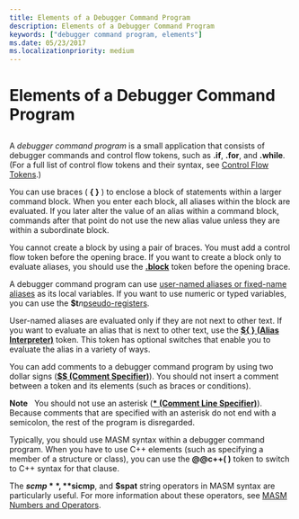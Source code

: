 ```yaml
---
title: Elements of a Debugger Command Program
description: Elements of a Debugger Command Program
keywords: ["debugger command program, elements"]
ms.date: 05/23/2017
ms.localizationpriority: medium
---
```


# Elements of a Debugger Command Program


## <span id="ddk_elements_of_a_debugger_command_program_dbg"></span><span id="DDK_ELEMENTS_OF_A_DEBUGGER_COMMAND_PROGRAM_DBG"></span>


A *debugger command program* is a small application that consists of debugger commands and control flow tokens, such as **.if**, **.for**, and **.while**. (For a full list of control flow tokens and their syntax, see [Control Flow Tokens](control-flow-tokens.md).)

You can use braces ( **{ }** ) to enclose a block of statements within a larger command block. When you enter each block, all aliases within the block are evaluated. If you later alter the value of an alias within a command block, commands after that point do not use the new alias value unless they are within a subordinate block.

You cannot create a block by using a pair of braces. You must add a control flow token before the opening brace. If you want to create a block only to evaluate aliases, you should use the [**.block**](-block.md) token before the opening brace.

A debugger command program can use [user-named aliases or fixed-name aliases](using-aliases.md) as its local variables. If you want to use numeric or typed variables, you can use the **$t***n*[pseudo-registers](pseudo-register-syntax.md).

User-named aliases are evaluated only if they are not next to other text. If you want to evaluate an alias that is next to other text, use the [**${ } (Alias Interpreter)**](-------alias-interpreter-.md) token. This token has optional switches that enable you to evaluate the alias in a variety of ways.

You can add comments to a debugger command program by using two dollar signs ([**$$ (Comment Specifier)**](-----comment-specifier-.md)). You should not insert a comment between a token and its elements (such as braces or conditions).

**Note**   You should not use an asterisk ([**\* (Comment Line Specifier)**](----comment-line-specifier-.md)). Because comments that are specified with an asterisk do not end with a semicolon, the rest of the program is disregarded.

 

Typically, you should use MASM syntax within a debugger command program. When you have to use C++ elements (such as specifying a member of a structure or class), you can use the **@@c++( )** token to switch to C++ syntax for that clause.

The **$scmp**, **$sicmp**, and **$spat** string operators in MASM syntax are particularly useful. For more information about these operators, see [MASM Numbers and Operators](masm-numbers-and-operators.md).

 

 





